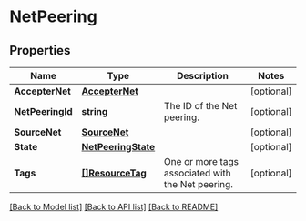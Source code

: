 # NetPeering

## Properties

Name | Type | Description | Notes
------------ | ------------- | ------------- | -------------
**AccepterNet** | [**AccepterNet**](AccepterNet.md) |  | [optional] 
**NetPeeringId** | **string** | The ID of the Net peering. | [optional] 
**SourceNet** | [**SourceNet**](SourceNet.md) |  | [optional] 
**State** | [**NetPeeringState**](NetPeeringState.md) |  | [optional] 
**Tags** | [**[]ResourceTag**](ResourceTag.md) | One or more tags associated with the Net peering. | [optional] 

[[Back to Model list]](../README.md#documentation-for-models) [[Back to API list]](../README.md#documentation-for-api-endpoints) [[Back to README]](../README.md)


